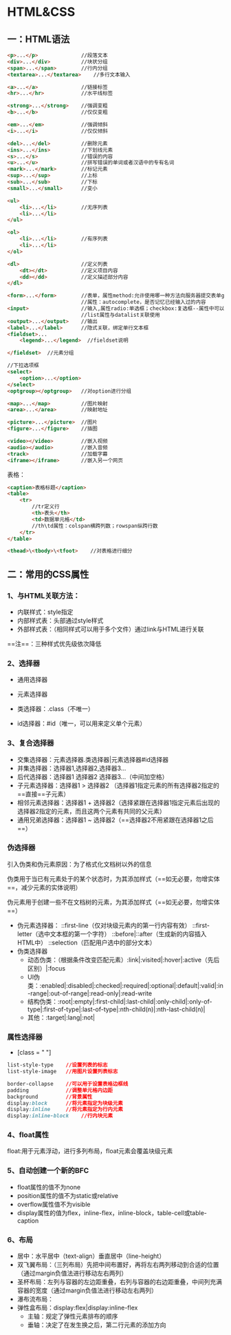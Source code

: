# HTML&CSS

## 一：HTML语法

```html
<p>...</p>              //段落文本
<div>...</div>          //块状分组
<span>...</span>        //行内分组
<textarea>...</textarea>    //多行文本输入

<a>...</a>              //链接标签
<hr>...</hr>            //水平线标签

<strong>...</strong>	//强调变粗
<b>...</b>              //仅仅变粗

<em>...</em>            //强调倾斜
<i>...</i>              //仅仅倾斜

<del>...</del>          //删除元素
<ins>...</ins>          //下划线元素
<s>...</s>              //错误的内容
<u>...</u>              //拼写错误的单词或者汉语中的专有名词
<mark>...</mark>        //标记元素
<sup>...</sup>          //上标
<sub>...</sub>          //下标
<small>...</small>      //变小

<ul>
    <li>...</li>        //无序列表
    <li>...</li>
</ul>

<ol>
    <li>...</li>        //有序列表
    <li>...</li>
</ol>

<dl>                    //定义列表
    <dt></dt>           //定义项目内容
    <dd></dd>           //定义描述部分内容
</dl>

<form>...</form>        //表单，属性method:允许使用哪一种方法向服务器提交表单get/post，通常使用post
                        //属性：autocomplete，是否记忆已经输入过的内容
<input>                 //输入,属性radio:单选框；checkbox:复选框--属性中可以有选择时间；search：搜索框；entype：上传文件必要属性
                        //list属性与datalist关联使用
<output>...</output>    //输出
<label>...</label>      //隐式关联，绑定单行文本框
<fieldset>...
    <legend>...</legend>  //fieldset说明

</fieldset>  //元素分组

//下拉选项框
<select>
    <option>...</option>
</select>
<optgroup></optgroup>   //对option进行分组

<map>...</map>          //图片映射
<area>...</area>        //映射地址

<picture>...</picture>  //图片
<figure>...</figure>    //插图

<video></video>         //嵌入视频
<audio></audio>         //嵌入音频
<track>                 //加载字幕
<iframe></iframe>       //嵌入另一个网页
```

表格：

```html
<caption>表格标题</caption>
<table>
    <tr>
        //tr定义行
        <th>表头</th>
        <td>数据单元格</td>
        //th\td属性：colspan横跨列数；rowspan纵跨行数
    </tr>
</table>

<thead>\<tbody>\<tfoot>    //对表格进行细分
```



## 二：常用的CSS属性

### 1、与HTML关联方法：

- 内联样式：style指定
- 内部样式表：头部通过style样式
- 外部样式表：（相同样式可以用于多个文件）通过link与HTML进行关联

==注==：三种样式优先级依次降低

### 2、选择器

- 通用选择器
- 元素选择器

- 类选择器：.class（不唯一）
- id选择器：#id（唯一，可以用来定义单个元素）

### 3、复合选择器

- 交集选择器：元素选择器.类选择器|元素选择器#id选择器
- 并集选择器：选择器1,选择器2,选择器3...
- 后代选择器：选择器1 选择器2 选择器3...（中间加空格）
- 子元素选择器：选择器1 > 选择器2 （选择器1指定元素的所有选择器2指定的==直接==子元素）
- 相邻元素选择器：选择器1 + 选择器2（选择紧跟在选择器1指定元素后出现的选择器2指定的元素，而且这两个元素有共同的父元素）
- 通用兄弟选择器：选择器1 ~ 选择器2（==选择器2不用紧跟在选择器1之后==）

### 伪选择器

引入伪类和伪元素原因：为了格式化文档树以外的信息

伪类用于当已有元素处于的某个状态时，为其添加样式（==如无必要，勿增实体==，减少元素的实体说明）

伪元素用于创建一些不在文档树的元素，为其添加样式（==如无必要，勿增实体==）

- 伪元素选择器： ::first-line（仅对块级元素内的第一行内容有效） ::first-letter（选中文本框的第一个字符） ::before|::after（生成新的内容插入HTML中） ::selection（匹配用户选中的部分文本）
- 伪类选择器
  - 动态伪类：（根据条件改变匹配元素）:link|:visited|:hover|:active（先后区别）|:focus
  - UI伪类：:enabled|:disabled|:checked|:required|:optional|:default|:valid|:in-range|:out-of-range|:read-only|:read-write
  - 结构伪类：:root|:empty|:first-child|:last-child|:only-child|:only-of-type|:first-of-type|:last-of-type|:nth-child(n)|:nth-last-child(n)|
  - 其他：:target|:lang|:not|

### 属性选择器

- [class = " "]



```css
list-style-type    //设置列表的标志
list-style-image   //用图片设置列表标志

border-collapse    //可以用于设置表格边框线
padding            //调整单元格内边距
background         //背景属性
display:block      //将元素指定为块级元素
display:inline     //将元素指定为行内元素
display:inline-block    //行内块元素
```

### 4、float属性

float:用于元素浮动，进行多列布局，float元素会覆盖块级元素

### 5、自动创建一个新的BFC

- float属性的值不为none
- position属性的值不为static或relative
- overflow属性值不为visible
- display属性的值为flex，inline-flex，inline-block，table-cell或table-caption

### 6、布局

- 居中：水平居中（text-align）垂直居中（line-height）
- 双飞翼布局：（三列布局）先把中间布置好，再将左右两列移动到合适的位置（通过margin负值法进行移动左右两列）
- 圣杯布局：左列与容器的左边距重叠，右列与容器的右边距重叠，中间列充满容器的宽度（通过margin负值法进行移动左右两列）
- 瀑布流布局：
- 弹性盒布局：display:flex|display:inline-flex
  - 主轴：规定了弹性元素排布的顺序
  - 垂轴：决定了在发生换之后，第二行元素的添加方向